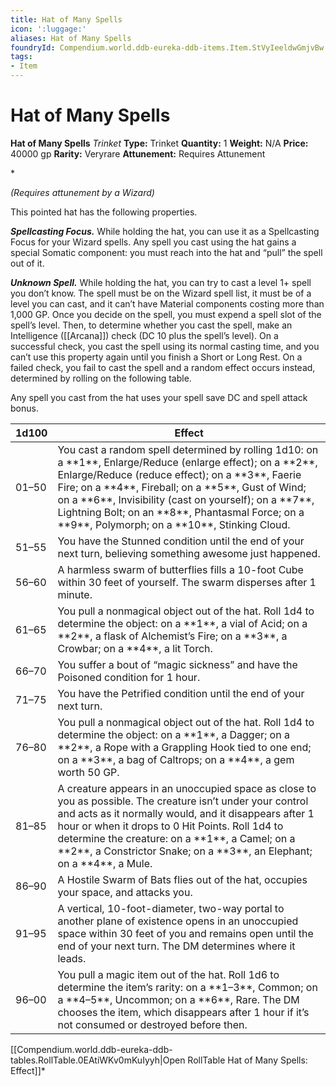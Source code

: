 ```yaml
---
title: Hat of Many Spells
icon: ':luggage:'
aliases: Hat of Many Spells
foundryId: Compendium.world.ddb-eureka-ddb-items.Item.StVyIeeldwGmjvBw
tags:
- Item
---
```


# Hat of Many Spells

**Hat of Many Spells**
_Trinket_
**Type:** Trinket
**Quantity:** 1
**Weight:** N/A
**Price:** 40000 gp
**Rarity:** Veryrare
**Attunement:** Requires Attunement

*<div class="item-attunement"><i>(Requires attunement by a Wizard)</i><p>This pointed hat has the following properties.

***Spellcasting Focus.*** While holding the hat, you can use it as a Spellcasting Focus for your Wizard spells. Any spell you cast using the hat gains a special Somatic component: you must reach into the hat and “pull” the spell out of it.

***Unknown Spell.*** While holding the hat, you can try to cast a level 1+ spell you don’t know. The spell must be on the Wizard spell list, it must be of a level you can cast, and it can’t have Material components costing more than 1,000 GP. Once you decide on the spell, you must expend a spell slot of the spell’s level. Then, to determine whether you cast the spell, make an Intelligence ([[Arcana]]) check (DC 10 plus the spell’s level). On a successful check, you cast the spell using its normal casting time, and you can’t use this property again until you finish a Short or Long Rest. On a failed check, you fail to cast the spell and a random effect occurs instead, determined by rolling on the following table.

Any spell you cast from the hat uses your spell save DC and spell attack bonus.</p>
<table class="table-compendium table--generic-dice">
<thead>
<tr>
<th>1d100</th>
<th>Effect</th>
</tr>
</thead>
<tbody>
<tr>
<td>01–50</td>
<td>You cast a random spell determined by rolling 1d10: on a **1**, Enlarge/Reduce (enlarge effect); on a **2**, Enlarge/Reduce (reduce effect); on a **3**, Faerie Fire; on a **4**, Fireball; on a **5**, Gust of Wind; on a **6**, Invisibility (cast on yourself); on a **7**, Lightning Bolt; on an **8**, Phantasmal Force; on a **9**, Polymorph; on a **10**, Stinking Cloud.</td>
</tr>
<tr>
<td>51–55</td>
<td>You have the Stunned condition until the end of your next turn, believing something awesome just happened.</td>
</tr>
<tr>
<td>56–60</td>
<td>A harmless swarm of butterflies fills a 10-foot Cube within 30 feet of yourself. The swarm disperses after 1 minute.</td>
</tr>
<tr>
<td>61–65</td>
<td>You pull a nonmagical object out of the hat. Roll 1d4 to determine the object: on a **1**, a vial of Acid; on a **2**, a flask of Alchemist’s Fire; on a **3**, a Crowbar; on a **4**, a lit Torch.</td>
</tr>
<tr>
<td>66–70</td>
<td>You suffer a bout of “magic sickness” and have the Poisoned condition for 1 hour.</td>
</tr>
<tr>
<td>71–75</td>
<td>You have the Petrified condition until the end of your next turn.</td>
</tr>
<tr>
<td>76–80</td>
<td>You pull a nonmagical object out of the hat. Roll 1d4 to determine the object: on a **1**, a Dagger; on a **2**, a Rope with a Grappling Hook tied to one end; on a **3**, a bag of Caltrops; on a **4**, a gem worth 50 GP.</td>
</tr>
<tr>
<td>81–85</td>
<td>A creature appears in an unoccupied space as close to you as possible. The creature isn’t under your control and acts as it normally would, and it disappears after 1 hour or when it drops to 0 Hit Points. Roll 1d4 to determine the creature: on a **1**, a Camel; on a **2**, a Constrictor Snake; on a **3**, an Elephant; on a **4**, a Mule.</td>
</tr>
<tr>
<td>86–90</td>
<td>A Hostile Swarm of Bats flies out of the hat, occupies your space, and attacks you.</td>
</tr>
<tr>
<td>91–95</td>
<td>A vertical, 10-foot-diameter, two-way portal to another plane of existence opens in an unoccupied space within 30 feet of you and remains open until the end of your next turn. The DM determines where it leads.</td>
</tr>
<tr>
<td>96–00</td>
<td>You pull a magic item out of the hat. Roll 1d6 to determine the item’s rarity: on a **1–3**, Common; on a **4–5**, Uncommon; on a **6**, Rare. The DM chooses the item, which disappears after 1 hour if it’s not consumed or destroyed before then.</td>
</tr>
</tbody>
</table><div id="table-link">[[Compendium.world.ddb-eureka-ddb-tables.RollTable.0EAtiWKv0mKuIyyh|Open RollTable Hat of Many Spells: Effect]]*